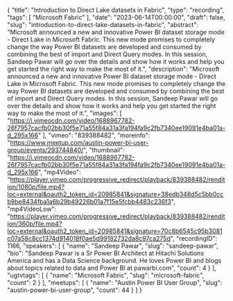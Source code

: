 {
  "title": "Introduction to Direct Lake datasets in Fabric",
  "type": "recording",
  "tags": [
    "Microsoft Fabric"
  ],
  "date": "2023-06-14T00:00:00",
  "draft": false,
  "slug": "introduction-to-direct-lake-datasets-in-fabric",
  "abstract": "Microsoft announced a new and innovative Power BI dataset storage mode - Direct Lake in Microsoft Fabric. This new mode promises to completely change the way Power BI datasets are developed and consumed by combining the best of import and Direct Query modes. In this session, Sandeep Pawar will go over the details and show how it works and help you get started the right way to make the most of it.",
  "description": "Microsoft announced a new and innovative Power BI dataset storage mode - Direct Lake in Microsoft Fabric. This new mode promises to completely change the way Power BI datasets are developed and consumed by combining the best of import and Direct Query modes. In this session, Sandeep Pawar will go over the details and show how it works and help you get started the right way to make the most of it.",
  "images": [
    "https://i.vimeocdn.com/video/1688967782-26f7957cacfb02bb30f5e71a55f84a31a3fa194fa9c2fb7340ee19091e4ba01a-d_295x166"
  ],
  "vimeo": "839388482",
  "moreinfo": "https://www.meetup.com/austin-power-bi-user-group/events/293744840/",
  "thumbnail": "https://i.vimeocdn.com/video/1688967782-26f7957cacfb02bb30f5e71a55f84a31a3fa194fa9c2fb7340ee19091e4ba01a-d_295x166",
  "mp4Video": "https://player.vimeo.com/progressive_redirect/playback/839388482/rendition/1080p/file.mp4?loc=external&oauth2_token_id=20985841&signature=38edb348d5c5bb0ccb9be8434fba1a6b29b49226b01a7f15e5fcbb4483c236f3",
  "mp4VideoLow": "https://player.vimeo.com/progressive_redirect/playback/839388482/rendition/360p/file.mp4?loc=external&oauth2_token_id=20985841&signature=70c8b6545c95b3081c07a58c8cc1374d914018f0ae5d99182732da8c97ca275d",
  "recordingID": 1166,
  "speakers": [
    {
      "name": "Sandeep Pawar",
      "slug": "sandeep-pawar",
      "bio": "Sandeep Pawar is a Sr Power BI Architect at Hitachi Solutions America and has a Data Science background. He loves Power BI and blogs about topics related to data and Power BI at pawarbi.com",
      "count": 4
    }
  ],
  "ugtvtags": [
    {
      "name": "Microsoft Fabric",
      "slug": "microsoft-fabric",
      "count": 2
    }
  ],
  "meetups": [
    {
      "name": "Austin Power BI User Group",
      "slug": "austin-power-bi-user-group",
      "count": 44
    }
  ]
}